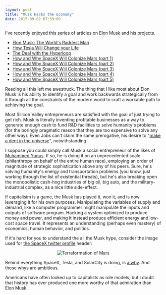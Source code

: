 ```yaml
---
layout: post
title: "Musk Hacks the Economy"
date: 2015-09-02 07:33:09
---
```


I've recently enjoyed this series of articles on Elon Musk and his projects.

*   [Elon Musk: The World's Raddest Man][1]
*   [How Tesla Will Change your Life][2]
*   [The Deal with the Hyperloop][3]
*   [How and Why SpaceX Will Colonize Mars (part 1)][4]
*   [How and Why SpaceX Will Colonize Mars (part 2)][5]
*   [How and Why SpaceX Will Colonize Mars (part 3)][6]
*   [How and Why SpaceX Will Colonize Mars (part 4)][7]
*   [How and Why SpaceX Will Colonize Mars (part 5)][8]

 [1]: http://waitbutwhy.com/2015/05/elon-musk-the-worlds-raddest-man.html
 [2]: http://waitbutwhy.com/2015/06/how-tesla-will-change-your-life.html
 [3]: http://waitbutwhy.com/2015/06/hyperloop.html
 [4]: http://waitbutwhy.com/2015/08/how-and-why-spacex-will-colonize-mars.html
 [5]: http://waitbutwhy.com/2015/08/how-and-why-spacex-will-colonize-mars.html/2
 [6]: http://waitbutwhy.com/2015/08/how-and-why-spacex-will-colonize-mars.html/3
 [7]: http://waitbutwhy.com/2015/08/how-and-why-spacex-will-colonize-mars.html/4
 [8]: http://waitbutwhy.com/2015/08/how-and-why-spacex-will-colonize-mars.html/5

Reading all this left me awestruck. The thing that I like most about Elon Musk is his ability to identify a goal and work backwards strategically from it through all the constraints of the modern world to craft a workable path to achieving the goal.

Most Silicon Valley entrepreneurs are satisfied with the goal of just trying to get rich. Musk is literally inventing profitable businesses as a way to generate enough cash to fund R&D facilities to solve humanity's problems (for the boringly pragmatic reason that they are too expensive to solve any other way). Even Jobs can't claim the same prerogative, his desire to "[make a dent in the universe][9]", notwithstanding.

 [9]: http://www.cnn.com/2011/10/05/tech/innovation/steve-jobs-quotes/

I suppose you could simply call Musk a social entrepreneur of the likes of [Muhammed Yunus][10]. If so, he is doing it on an unprecedented scale (philanthropy on behalf of the entire human race), employing an order of magnitude of strategic sophistication above any of his peers. Sure, he's solving humanity's energy and transportation problems (you know, just working through the list of existential threats), but he's also breaking open the monopolistic cash-hog industries of big oil, big auto, and the military-industrial complex, as a nice little side-effect.

 [10]: https://en.wikipedia.org/wiki/Muhammad_Yunus

If capitalisim is a game, the Musk has played it, won it, and is now leveraging it for his own purposes. Manipulating the variables of supply and demand, like a computer programmer might manipulate the inputs and outputs of software program. Hacking a system optimized to produce money and power, and making it instead produce efficient energy and low-cost space travel. It represents an understanding (perhaps even mastery) of economics, human behavior, and politics.

If it's hard for you to understand the all the Musk hype, consider the image used for [the SpaceX twitter profile][11] header:

 [11]: https://twitter.com/spacex

<p style="text-align: center;">
  <img alt="Terraformation of Mars" src="http://www.bryanbraun.com/assets/images/spacex.png" />
</p>

Behind everything SpaceX, Tesla, and SolarCity is doing, is [a why][12]. And those whys are ambitious.

 [12]: http://www.ted.com/talks/simon_sinek_how_great_leaders_inspire_action?language=en

Americans have often looked up to capitalists as role models, but I doubt that history has ever produced one more worthy of that admiration than Elon Musk.